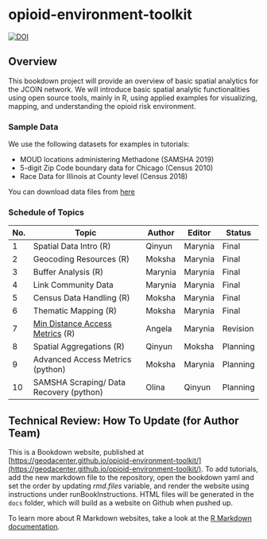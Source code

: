 # opioid-environment-toolkit
[![DOI](https://zenodo.org/badge/253884758.svg)](https://zenodo.org/badge/latestdoi/253884758)

## Overview
This bookdown project will provide an overview of basic spatial analytics for the JCOIN network. We will introduce basic spatial analytic functionalities using open source tools, mainly in R, using applied examples for visualizing, mapping, and understanding the opioid risk environment. 

### Sample Data
We use the following datasets for examples in tutorials:
- MOUD locations administering Methadone (SAMSHA 2019)
- 5-digit Zip Code boundary data for Chicago (Census 2010)
- Race Data for Illinois at County level (Census 2018)

You can download data files from [here](https://uchicago.app.box.com/folder/123662619823)

### Schedule of Topics

| No. | Topic | Author | Editor | Status  |
|---|---|---|---|---|
| 1 | Spatial Data Intro (R) | Qinyun | Marynia  | Final  |
| 2 | Geocoding Resources (R) | Moksha  | Marynia  | Final  |
| 3 | Buffer Analysis (R) |  Marynia |  Marynia | Final |
| 4 | Link Community Data | Marynia  | Marynia  | Final  |
| 5 | Census Data Handling (R) |  Moksha |  Marynia | Final  |
| 6 | Thematic Mapping (R) |  Moksha |  Marynia | Final  |
| 7 | [Min Distance Access Metrics](https://geodacenter.github.io/opioid-environment-toolkit/centroid-access-tutorial.html) (R) | Angela  | Marynia  | Revision  |
| 8 | Spatial Aggregations (R) | Qinyun | Moksha  |  Planning |
| 9 | Advanced Access Metrics (python) | Moksha  | Marynia |  Planning |
| 10 | SAMSHA Scraping/ Data Recovery (python)  | Olina  | Qinyun  | Planning  |

## Technical Review: How To Update (for Author Team)
This is a Bookdown website, published at [https://geodacenter.github.io/opioid-environment-toolkit/](https://geodacenter.github.io/opioid-environment-toolkit/). To add tutorials, add the new markdown file to the repository, open the bookdown yaml and set the order by updating _rmd.files_ variable, and render the website using instructions under runBookInstructions. HTML files will be generated in the `docs` folder, which will build as a website on Github when pushed up.

To learn more about R Markdown websites, take a look at the [R Markdown documentation](https://bookdown.org/yihui/rmarkdown/rmarkdown-site.html).
